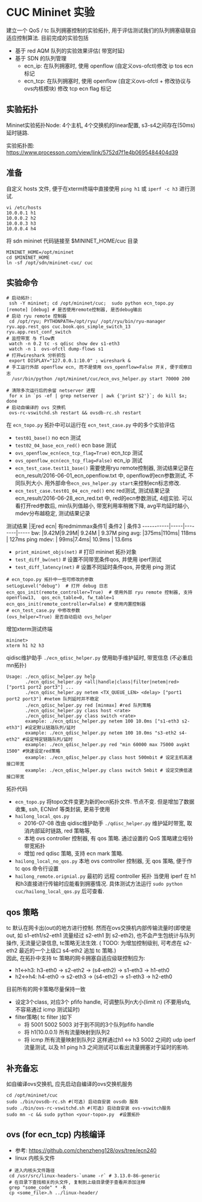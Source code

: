 # CUC Mininet 实验

建立一个 QoS / tc 队列拥塞控制的实验拓扑, 用于评估测试我们的队列拥塞级联自适应控制算法. 目前完成的实验包括
- 基于 red AQM 队列的实验效果评估( 带宽时延)
- 基于 SDN 的队列管理
  + ecn_ip: 在队列拥塞时, 使用 openflow (自定义ovs-ofctl)修改 ip tos ecn 标记
  + ecn_tcp: 在队列拥塞时, 使用 openflow (自定义ovs-ofctl + 修改协议与ovs内核模块) 修改 tcp ecn flag 标记

## 实验拓扑

Mininet实验拓扑Node: 4个主机, 4个交换机的linear配置, s3-s4之间存在(50ms)延时链路.

实验拓扑图: https://www.processon.com/view/link/5752d7f1e4b0695484404d39

## 准备

自定义 hosts 文件, 便于在xterm终端中直接使用 `ping h1` 或 `iperf -c h3` 进行测试. 
```
vi /etc/hosts
10.0.0.1 h1
10.0.0.2 h2
10.0.0.3 h3
10.0.0.4 h4
```

将 sdn mininet 代码链接至 $MININET_HOME/cuc 目录
```
MININET_HOME=/opt/mininet
cd $MININET_HOME
ln -sf /opt/sdn/mininet-cuc/ cuc
```


## 实验命令
```
# 启动拓扑: 
 ssh -Y mininet; cd /opt/mininet/cuc;  sudo python ecn_topo.py [remote] [debug] # 是否使用remote控制器, 是否debug输出
# 启动 ryu remote 控制器
 cd /opt/ryu; PYTHONPATH=/opt/ryu/ /opt/ryu/bin/ryu-manager ryu.app.rest_qos cuc.book.qos_simple_switch_13 ryu.app.rest_conf_switch
# 监控带宽 与 flow表
 watch -n 0.2 tc -s qdisc show dev s1-eth3
 watch -n 1  ovs-ofctl dump-flows s1
# 打开wireshark 分析抓包  
 export DISPLAY="127.0.0.1:10.0" ; wireshark &
# 手工运行外部 openflow ecn, 而不是使用 ovs_openflow=False 开关, 便于观察日志
  /usr/bin/python /opt/mininet/cuc/ecn_ovs_helper.py start 70000 200

# 清除多次运行后的余留 netserver 进程
 for x in `ps -ef | grep netserver | awk {'print $2'}`; do kill $x; done
# 启动自编译的 ovs 交换机
 ovs-rc-vswitchd.sh restart && ovsdb-rc.sh restart
```

在 `ecn_topo.py` 拓扑中可以运行在 `ecn_test_case.py` 中的多个实验评估

* `test01_base()` no ecn 测试
* `test02_04_base_ecn_red()` ecn base 测试
* `ovs_openflow_ecn(ecn_tcp_flag=True)` ecn_tcp 测试
* `ovs_openflow_ecn(ecn_tcp_flag=False)` ecn_ip 测试
* `ecn_test_case.test11_base()` 需要使用ryu remote控制器, 测试结果记录在ecn_result/2016-06-01_ecn_openflow.txt 中, openflow的ecn参数测试, 不同队列大小. 用外部命令`ecn_ovs_helper.py start`来控制ecn标志修改.
* `ecn_test_case.test01_04_ecn_red()` enc red测试,  测试结果记录 ecn_result/2016-06-28_ecn_red.txt 中, red的ecn参数测试, 4组实验. 可以看打开red参数后, min队列值越小, 带宽利用率稍微下降, avg平均延时越小, mdev分布越稳定, 测试结果记录
 
测试结果    |无red ecn| 有redmimmax条件1| 条件2  | 条件3
-----------|-----|--------|-----
bw:        |9.42M|9.29M| 9.24M  | 9.37M
ping avg:  |375ms|110ms| 118ms  | 127ms
ping mdev: | 99ms|7.4ms| 10.9ms | 13.6ms

* `print_mininet_objs(net)`  # 打印 mininet 拓扑对象
* `test_diff_bw(net)`        # 设置不同带宽条件qos, 并使用 iperf测试
* `test_diff_latency(net)`   # 设置不同延时条件qos, 并使用 ping 测试


```
# ecn_topo.py 拓扑中一些可修改的参数
setLogLevel("debug")  # 打开 debug 日志
ecn_qos_init(remote_controller=True)  # 使用外部 ryu remote 控制器, 支持openflow13,  qos_ecn_table=0, fw_table=1
ecn_qos_init(remote_controller=False) # 使用内置控制器 
# ecn_test_case.py 中修改参数 
(ovs_helper=True) 是否自动启动 ovs_helper
```

增加xterm测试终端
```
mininet>
xterm h1 h2 h3 
```


qidisc维护助手 `./ecn_qdisc_helper.py` 使用助手维护延时, 带宽信息 (不必重启mn拓扑)
```
Usage: ./ecn_qdisc_helper.py help
       ./ecn_qdisc_helper.py <all|handle|class|filter|netem|red> ["port1 port2 port3"] ...
       ./ecn_qdisc_helper.py netem <TX_QUEUE_LEN> <delay> ["port1 port2 port3"] #netem 队列延时并不稳定
       ./ecn_qdisc_helper.py red [minmax] #red 队列策略
       ./ecn_qdisc_helper.py class host <rate>
       ./ecn_qdisc_helper.py class switch <rate>
       example: ./ecn_qdisc_helper.py netem 100 10.0ms ["s1-eth3 s2-eth3"] #设定默认链路队列/延时
       example: ./ecn_qdisc_helper.py netem 100 10.0ms "s3-eth2 s4-eth2" #设定特定链路队列/延时
       example: ./ecn_qdisc_helper.py red "min 60000 max 75000 avpkt 1500" #快速设定red策略
       example: ./ecn_qdisc_helper.py class host 500mbit # 设定主机高速接口带宽
       example: ./ecn_qdisc_helper.py class switch 5mbit # 设定交换低速接口带宽
```

拓扑代码
- `ecn_topo.py` 将topo文件变更为新的ecn拓扑文件. 节点不变. 但是增加了数据收集, ssh, ECNInf 等类封装, 更易于使用
- `hailong_local_qos.py` 
     * 2016-07-08 改由 qidisc维护助手 `./qdisc_helper.py` 维护延时带宽, 取消内部延时链路, red 策略等, 
     * 本地 ovs controller 控制器, 有 qos 策略.  通过设置的 QoS 策略建立哑铃带宽拓扑 
     * 增加 red qdisc 策略, 支持 ecn mark 策略. 
- `hailong_local_no_qos.py`  本地 ovs controller 控制器, 无 qos 策略, 便于作 tc qos 命令行设置
- `hailong_remote.orignial.py` 最初的 远程 controller 拓扑
当使用 iperf 在 h1和h3直接进行传输时应能看到拥塞情况. 具体测试方法运行 `sudo python cuc/hailong_local_qos.py` 后可查看.

## qos 策略
tc 默认在网卡出(out)的地方进行控制. 然而在ovs交换机内部传输流量时(即使是out, 如 s1-eth1/s2-eth1 流量经过 s2-eth1 到 s2-eth2), 
也不会产生包统计与队列操作,  无流量记录信息, tc策略无法生效.  ( TODO: 为增加控制级别, 可考虑在 s2-eth2 最近的一个上级口 s4-eth2 追加 tc 策略.)  
因此, 在拓扑中支持 tc 策略的网卡拥塞自适应级联控制应为:  
- h1<->h3: h3-eth0 -> s2-eth2 -> (s4-eth2) -> s1-eth3 -> h1-eth0
- h2<->h4: h4-eth0 -> s2-eth3 -> (s4-eth2) -> s1-eth3 -> h2-eth0

目前所有的网卡策略尽量保持一致
- 设定3个class, 对应3个 pfifo handle, 可调整队列n大小(limit n) (不要用sfq, 不容易通过 icmp 测试延时)
- filter策略( tc filter )如下
    * 将 5001 5002 5003 对于到不同的3个队列pfifo handle
    * 将 h1(10.0.0.1) 所有流量映射到队列2 
    * 将 icmp 所有流量映射到队列2
这样通过h1 <-> h3 5002 之间的 udp iperf 流量测试, 以及 h1 ping h3 之间测试可以看出流量拥塞对于延时的影响.


## 补充备忘

如自编译ovs交换机, 应先启动自编译的ovs交换机服务
```
cd /opt/mininet/cuc
sudo ./bin/ovsdb-rc.sh #(可选) 启动自安装 ovsdb 服务
sudo ./bin/ovs-rc-vswitchd.sh #(可选) 启动自安装 ovs-vswitch服务
sudo mn -c && sudo python <your-topo>.py  #设置拓扑
```

## ovs (for ecn_tcp) 内核编译

* 参考: https://github.com/chenzheng128/ovs/tree/ecn240
* linux 内核头文件
```
 # 进入内核头文件路径 
 cd /usr/src/linux-headers-`uname -r` # 3.13.0-86-generic
 # 在目录下查找相关的头文件, 复制到上级目录便于查看并添加注释
 grep "some_code" * -R
 cp <some_file>.h ../linux-header/
 
```